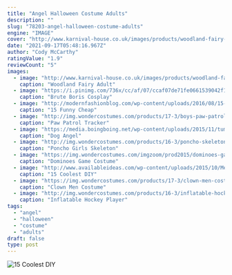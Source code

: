 ```yaml
---
title: "Angel Halloween Costume Adults"
description: ""
slug: "78203-angel-halloween-costume-adults"
engine: "IMAGE"
cover: "http://www.karnival-house.co.uk/images/products/woodland-fairy-costume--adult-costumes-for-ladies23514.jpg"
date: "2021-09-17T05:48:16.967Z"
author: "Cody McCarthy"
ratingValue: "1.9"
reviewCount: "5"
images:
  - image: "http://www.karnival-house.co.uk/images/products/woodland-fairy-costume--adult-costumes-for-ladies23514.jpg"
    caption: "Woodland Fairy Adult"
  - image: "https://i.pinimg.com/736x/cc/af/07/ccaf07de71fe0661539042f142719ce1.jpg"
    caption: "Brute Boris Cosplay"
  - image: "http://modernfashionblog.com/wp-content/uploads/2016/08/15-Funny-Cheap-Easy-Homemade-Halloween-Costumes-2016-6.jpg"
    caption: "15 Funny Cheap"
  - image: "http://img.wondercostumes.com/products/17-3/boys-paw-patrol-tracker-boys-costume.jpg"
    caption: "Paw Patrol Tracker"
  - image: "https://media.boingboing.net/wp-content/uploads/2015/11/tumblr_nwngmmzF7I1r0maa4o1_1280-930x1323.jpg"
    caption: "Dog Angel"
  - image: "http://img.wondercostumes.com/products/16-3/poncho-skeleton-color-31.jpg"
    caption: "Poncho Girls Skeleton"
  - image: "https://img.wondercostumes.com/imgzoom/prod2015/dominoes-game-costume.jpg"
    caption: "Dominoes Game Costume"
  - image: "http://www.availableideas.com/wp-content/uploads/2015/10/Mermaid.jpg"
    caption: "15 Coolest DIY"
  - image: "https://img.wondercostumes.com/products/17-3/clown-men-costume.jpg"
    caption: "Clown Men Costume"
  - image: "http://img.wondercostumes.com/products/16-3/inflatable-hockey-player-costume.jpg"
    caption: "Inflatable Hockey Player"
tags:
  - "angel"
  - "halloween"
  - "costume"
  - "adults"
draft: false
type: post
---
```



![15 Coolest DIY](http://www.availableideas.com/wp-content/uploads/2015/10/Mermaid.jpg "15 Coolest DIY")


<!--inArticleAds-->

<!--galleryOne-->


<!--inArticleAds-->

<!--galleryTwo-->


<!--galleryThree-->

